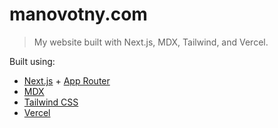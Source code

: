 # manovotny.com

> My website built with Next.js, MDX, Tailwind, and Vercel.

Built using:

-   [Next.js](https://nextjs.org/) + [App Router](https://nextjs.org/docs/app)
-   [MDX](https://mdxjs.com/)
-   [Tailwind CSS](https://tailwindcss.com/)
-   [Vercel]()
